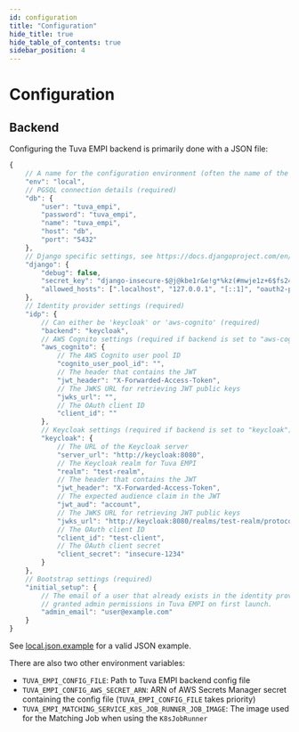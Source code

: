 ```yaml
---
id: configuration
title: "Configuration"
hide_title: true
hide_table_of_contents: true
sidebar_position: 4
---
```


# Configuration

## Backend

Configuring the Tuva EMPI backend is primarily done with a JSON file:

```js
{
    // A name for the configuration environment (often the name of the environment you are deploying to) (required)
    "env": "local",
    // PGSQL connection details (required)
    "db": {
        "user": "tuva_empi",
        "password": "tuva_empi",
        "name": "tuva_empi",
        "host": "db",
        "port": "5432"
    },
    // Django specific settings, see https://docs.djangoproject.com/en/5.2/topics/settings/ (required)
    "django": {
        "debug": false,
        "secret_key": "django-insecure-$@j@kbe1r&e!g*%kz(#mwje1z+6$fs24m6h4rukhkmsi))l8vg",
        "allowed_hosts": [".localhost", "127.0.0.1", "[::1]", "oauth2-proxy"]
    },
    // Identity provider settings (required)
    "idp": {
        // Can either be 'keycloak' or 'aws-cognito' (required)
        "backend": "keycloak",
        // AWS Cognito settings (required if backend is set to "aws-cognito")
        "aws_cognito": {
            // The AWS Cognito user pool ID
            "cognito_user_pool_id": "",
            // The header that contains the JWT
            "jwt_header": "X-Forwarded-Access-Token",
            // The JWKS URL for retrieving JWT public keys
            "jwks_url": "",
            // The OAuth client ID
            "client_id": ""
        },
        // Keycloak settings (required if backend is set to "keycloak")
        "keycloak": {
            // The URL of the Keycloak server
            "server_url": "http://keycloak:8080",
            // The Keycloak realm for Tuva EMPI
            "realm": "test-realm",
            // The header that contains the JWT
            "jwt_header": "X-Forwarded-Access-Token",
            // The expected audience claim in the JWT
            "jwt_aud": "account",
            // The JWKS URL for retrieving JWT public keys
            "jwks_url": "http://keycloak:8080/realms/test-realm/protocol/openid-connect/certs",
            // The OAuth client ID
            "client_id": "test-client",
            // The OAuth client secret
            "client_secret": "insecure-1234"
        }
    },
    // Bootstrap settings (required)
    "initial_setup": {
        // The email of a user that already exists in the identity provider. This user will be
        // granted admin permissions in Tuva EMPI on first launch.
        "admin_email": "user@example.com"
    }
}
```

See [local.json.example](https://github.com/tuva-health/tuva_empi/blob/main/backend/config/local.json.example) for a valid JSON example.

There are also two other environment variables:

- `TUVA_EMPI_CONFIG_FILE`: Path to Tuva EMPI backend config file
- `TUVA_EMPI_CONFIG_AWS_SECRET_ARN`: ARN of AWS Secrets Manager secret containing the config file (`TUVA_EMPI_CONFIG_FILE` takes priority)
- `TUVA_EMPI_MATCHING_SERVICE_K8S_JOB_RUNNER_JOB_IMAGE`: The image used for the Matching Job when using the `K8sJobRunner`
